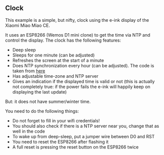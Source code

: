 Clock
-----

This example is a simple, but nifty, clock using the e-ink display of the Xiaomi Miao Miao CE.

It uses an ESP8266 (Wemos D1 mini clone) to get the time via NTP and control the display. The clock has the following features:

- Deep sleep
- Sleeps for one minute (can be adjusted)
- Refreshes the screen at the start of a minute
- Does NTP synchronization every hour (can be adjusted). The code is taken from [here](https://github.com/PaulStoffregen/Time)
- Has adjustable time-zone and NTP server
- Gives an indication if the displayed time is valid or not (this is actually not completely true: if the power fails the e-ink will happily keep on displaying the last update)

But: it does not have summer/winter time.

You need to do the following things:
- Do not forget to fill in your wifi credentials!
- You should also check if there is a NTP server near you, change that as well in the code
- To wake up from deep-sleep, put a jumper wire between D0 and RST
- You need to reset the ESP8266 after flashing it
- A full reset is pressing the reset button on the ESP8266 twice
